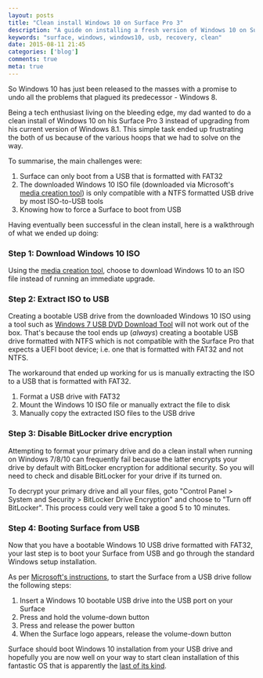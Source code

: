 ```yaml
---
layout: posts
title: "Clean install Windows 10 on Surface Pro 3"
description: "A guide on installing a fresh version of Windows 10 on Surface Pro 3 via USB"
keywords: "surface, windows, windows10, usb, recovery, clean"
date: 2015-08-11 21:45
categories: ['blog']
comments: true
meta: true
---
```

So Windows 10 has just been released to the masses with a promise to undo all the problems that plagued its predecessor - 
Windows 8.

Being a tech enthusiast living on the bleeding edge, my dad wanted to do a clean install of Windows 10 on his Surface Pro 3
instead of upgrading from his current version of Windows 8.1. This simple task ended up frustrating the both of us because
of the various hoops that we had to solve on the way.

To summarise, the main challenges were:

1. Surface can only boot from a USB that is formatted with FAT32
2. The downloaded Windows 10 ISO file (downloaded via Microsoft's [media creation tool][3]) is only compatible with a NTFS formatted
USB drive by most ISO-to-USB tools
3. Knowing how to force a Surface to boot from USB

Having eventually been successful in the clean install, here is a walkthrough of what we ended up doing:

### Step 1: Download Windows 10 ISO
Using the [media creation tool][3], choose to download Windows 10 to an ISO file instead of running an immediate upgrade.

### Step 2: Extract ISO to USB
Creating a bootable USB drive from the downloaded Windows 10 ISO using a tool such as [Windows 7 USB DVD Download Tool][1]
will not work out of the box. That's because the tool ends up (*always*) creating a bootable USB drive formatted with NTFS 
which is not compatible with the Surface Pro that expects a UEFI boot device; i.e. one that is formatted with FAT32 and not 
NTFS.

The workaround that ended up working for us is manually extracting the ISO to a USB that is formatted with FAT32.

1. Format a USB drive with FAT32
2. Mount the Windows 10 ISO file or manually extract the file to disk
3. Manually copy the extracted ISO files to the USB drive

### Step 3: Disable BitLocker drive encryption
Attempting to format your primary drive and do a clean install when running on Windows 7/8/10 can frequently fail because
the latter encrypts your drive by default with BitLocker encryption for additional security. So you will need to check
and disable BitLocker for your drive if its turned on.

To decrypt your primary drive and all your files, goto "Control Panel > System and Security > BitLocker Drive Encryption" 
and choose to "Turn off BitLocker". This process could very well take a good 5 to 10 minutes.

### Step 4: Booting Surface from USB
Now that you have a bootable Windows 10 USB drive formatted with FAT32, your last step is to boot your Surface from USB
and go through the standard Windows setup installation.

As per [Microsoft's instructions][2], to start the Surface from a USB drive follow the following steps:

1. Insert a Windows 10 bootable USB drive into the USB port on your Surface
2. Press and hold the volume-down button
3. Press and release the power button
4. When the Surface logo appears, release the volume-down button

Surface should boot Windows 10 installation from your USB drive and hopefully you are now well on your way to start 
clean installation of this fantastic OS that is apparently the [last of its kind][4].

[1]: https://www.microsoft.com/en-us/download/windows-usb-dvd-download-tool
[2]: https://www.microsoft.com/surface/en-nz/support/storage-files-and-folders/boot-surface-from-usb-recovery-device
[3]: http://windows.microsoft.com/en-us/windows-10/media-creation-tool-install
[4]: http://www.theverge.com/2015/5/7/8568473/windows-10-last-version-of-windows
